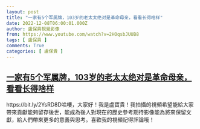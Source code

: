 ```yaml
---
layout: post
title: "一家有5个军属牌，103岁的老太太绝对是革命母亲，看看长得啥样"
date: 2022-12-08T06:00:01.000Z
author: 盧保貴視覺影像
from: https://www.youtube.com/watch?v=2HOqsbJUUB8
tags: [ 盧保貴 ]
comments: True
categories: [ 盧保貴 ]
---
```

<!--1670479201000-->
[一家有5个军属牌，103岁的老太太绝对是革命母亲，看看长得啥样](https://www.youtube.com/watch?v=2HOqsbJUUB8)
------

<div>
https://bit.ly/2YsRD8D哈嘍，大家好！我是盧寶貴！我拍攝的視頻希望能給大家帶來貢獻能夠留存後世，能成為後人對現在的歷史參考期待影像能為將來保留文獻，給人們帶來更多的意義與思考。喜歡我的視頻記得評論哦！
</div>
